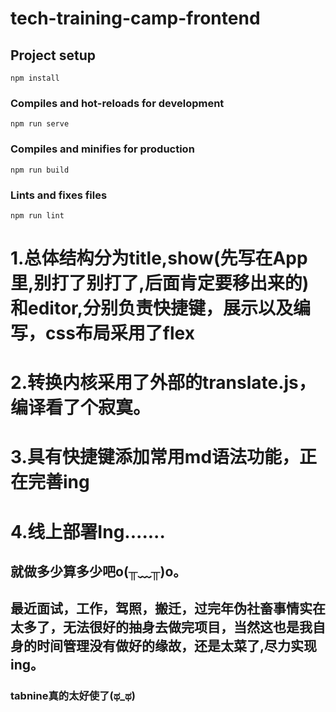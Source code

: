 # tech-training-camp-frontend

## Project setup
```
npm install
```

### Compiles and hot-reloads for development
```
npm run serve
```

### Compiles and minifies for production
```
npm run build
```

### Lints and fixes files
```
npm run lint
```

# 1.总体结构分为title,show(先写在App里,别打了别打了,后面肯定要移出来的)和editor,分别负责快捷键，展示以及编写，css布局采用了flex

# 2.转换内核采用了外部的translate.js，编译看了个寂寞。

# 3.具有快捷键添加常用md语法功能，正在完善ing

# 4.线上部署Ing.......

## 就做多少算多少吧o(╥﹏╥)o。

## 最近面试，工作，驾照，搬迁，过完年伪社畜事情实在太多了，无法很好的抽身去做完项目，当然这也是我自身的时间管理没有做好的缘故，还是太菜了,尽力实现ing。

### tabnine真的太好使了(ಥ_ಥ) 
